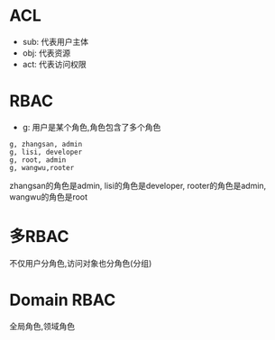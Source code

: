 # ACL
- sub: 代表用户主体
- obj: 代表资源
- act: 代表访问权限


# RBAC
- g: 用户是某个角色,角色包含了多个角色
```csv
g, zhangsan, admin
g, lisi, developer
g, root, admin
g, wangwu,rooter
```
zhangsan的角色是admin, lisi的角色是developer, rooter的角色是admin, wangwu的角色是root

# 多RBAC
不仅用户分角色,访问对象也分角色(分组)

# Domain RBAC
全局角色,领域角色